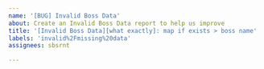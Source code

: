 ```yaml
---
name: '[BUG] Invalid Boss Data'
about: Create an Invalid Boss Data report to help us improve
title: '[Invalid Boss Data][what exactly]: map if exists > boss name'
labels: 'invalid%2Fmissing%20data'
assignees: sbsrnt

---
```


<!-- If your issue title was not prefilled: -->
<!-- Please stick to issue title placeholder (see examples below): [Invalid Boss Data][what exactly]: map if exists > boss name -->
<!-- issue title examples: -->
<!-- [Invalid Boss Data][Missing Ability]: Lair Of The Hydra > Guardian Of The Hydra > Doom Arrow -->
<!-- [Invalid Boss Data][Wrong Ability]: Lair Of The Hydra > Guardian Of The Hydra > Doom Arrow -->


<!-- If your issue title was prefilled -->
<!-- You are all set, as all the data we need is in the issue title :) -->
<!-- Just hit the "Submit new issue" button and you are good to go -->
<!-- Thanks! -->
